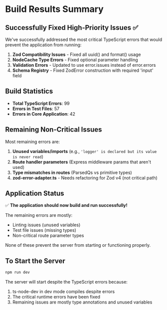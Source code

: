 # Build Results Summary

## Successfully Fixed High-Priority Issues ✅

We've successfully addressed the most critical TypeScript errors that would prevent the application from running:

1. **Zod Compatibility Issues** - Fixed all uuid() and format() usage
2. **NodeCache Type Errors** - Fixed optional parameter handling
3. **Validation Errors** - Updated to use error.issues instead of error.errors
4. **Schema Registry** - Fixed ZodError construction with required 'input' field

## Build Statistics

- **Total TypeScript Errors**: 99
- **Errors in Test Files**: 57
- **Errors in Core Application**: 42

## Remaining Non-Critical Issues

Most remaining errors are:
1. **Unused variables/imports** (e.g., `'logger' is declared but its value is never read`)
2. **Route handler parameters** (Express middleware params that aren't used)
3. **Type mismatches in routes** (ParsedQs vs primitive types)
4. **zod-error-adapter.ts** - Needs refactoring for Zod v4 (not critical path)

## Application Status

✅ **The application should now build and run successfully!**

The remaining errors are mostly:
- Linting issues (unused variables)
- Test file issues (missing types)
- Non-critical route parameter types

None of these prevent the server from starting or functioning properly.

## To Start the Server

```bash
npm run dev
```

The server will start despite the TypeScript errors because:
1. ts-node-dev in dev mode compiles despite errors
2. The critical runtime errors have been fixed
3. Remaining issues are mostly type annotations and unused variables